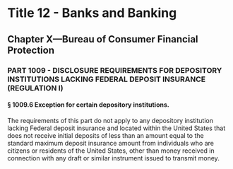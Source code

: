 
# Title 12 - Banks and Banking
## Chapter X—Bureau of Consumer Financial Protection
### PART 1009 - DISCLOSURE REQUIREMENTS FOR DEPOSITORY INSTITUTIONS LACKING FEDERAL DEPOSIT INSURANCE (REGULATION I)
#### § 1009.6 Exception for certain depository institutions.

The requirements of this part do not apply to any depository institution lacking Federal deposit insurance and located within the United States that does not receive initial deposits of less than an amount equal to the standard maximum deposit insurance amount from individuals who are citizens or residents of the United States, other than money received in connection with any draft or similar instrument issued to transmit money.
